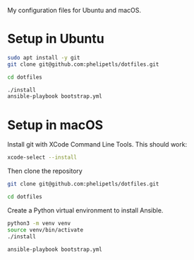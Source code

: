 My configuration files for Ubuntu and macOS.

# Setup in Ubuntu

```sh
sudo apt install -y git
git clone git@github.com:phelipetls/dotfiles.git

cd dotfiles

./install
ansible-playbook bootstrap.yml
```

# Setup in macOS

Install git with XCode Command Line Tools. This should work:

```sh
xcode-select --install
```

Then clone the repository

```sh
git clone git@github.com:phelipetls/dotfiles.git

cd dotfiles
```

Create a Python virtual environment to install Ansible.

```sh
python3 -m venv venv
source venv/bin/activate
./install

ansible-playbook bootstrap.yml
```
